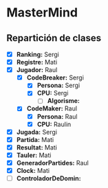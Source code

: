 # MasterMind

## Repartición de clases
- [x] **Ranking:** Sergi
- [x] **Registre:** Mati
- [x] **Jugador:** Raul
  - [x] **CodeBreaker:** Sergi
    - [x] **Persona:** Sergi
    - [x] **CPU:** Sergi
      - [ ] **Algorisme:** 
  - [x] **CodeMaker:** Raul
    - [x] **Persona:** Raul
    - [x] **CPU:** Raulin
- [x] **Jugada:** Sergi
- [x] **Partida:** Mati
- [x] **Resultat:** Mati
- [x] **Tauler:** Mati
- [x] **GeneradorPartides:** Raul
- [x] **Clock:** Mati
- [ ] **ControladorDeDomin:**
